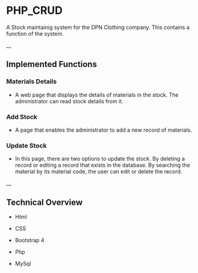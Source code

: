 # PHP_CRUD

A Stock maintainig system for the DPN Clothing company. This contains a function of the system.

__

## Implemented Functions

### Materials Details

- A web page that displays the details of materials in the stock. The administrator can read stock details from it.

### Add Stock

- A page that enables the administrator to add a new record of materials.

### Update Stock

- In this page, there are two options to update the stock. By deleting a record or editing a record that exists in the database. By searching the material by its material code, the user can edit or delete the record.

__

## Technical Overview

- Html

- CSS

- Bootstrap 4

- Php

- MySql
